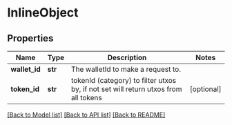 # InlineObject

## Properties
Name | Type | Description | Notes
------------ | ------------- | ------------- | -------------
**wallet_id** | **str** | The walletId to make a request to. | 
**token_id** | **str** | tokenId (category) to filter utxos by, if not set will return utxos from all tokens | [optional] 

[[Back to Model list]](../README.md#documentation-for-models) [[Back to API list]](../README.md#documentation-for-api-endpoints) [[Back to README]](../README.md)


